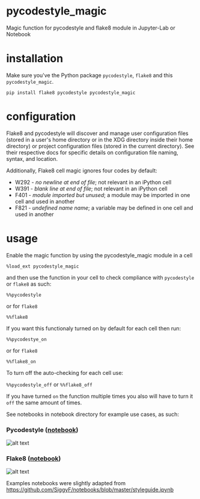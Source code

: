 # pycodestyle_magic
Magic function for pycodestyle and flake8 module in Jupyter-Lab or Notebook

# installation
Make sure you've the Python package `pycodestyle`, `flake8` and this `pycodestyle_magic`.

```
pip install flake8 pycodestyle pycodestyle_magic
```

# configuration

Flake8 and pycodestyle will discover and manage user configuration files
(stored in a user's home directory or in the XDG directory inside their home
directory) or project configuration files (stored in the current directory).
See their respective docs for specific details on configuration file naming,
syntax, and location.

Additionally, Flake8 cell magic ignores four codes by default:
  * W292 - *no newline at end of file*; not relevant in an iPython cell
  * W391 - *blank line at end of file*; not relevant in an iPython cell
  * F401 - *module imported but unused*; a module may be imported in one cell and used in another
  * F821 - *undefined name name*; a variable may be defined in one cell and used in another

# usage
Enable the magic function by using the pycodestyle_magic module in a cell

`%load_ext pycodestyle_magic`

and then use the function in your cell to check compliance with `pycodestyle` or `flake8` as such:

`%%pycodestyle`

or for `flake8`

`%%flake8`

If you want this functionaly turned on by default for each cell then run:

`%%pycodestye_on`

or for `flake8`

`%%flake8_on`

To turn off the auto-checking for each cell use:

`%%pycodestyle_off` or `%%flake8_off`

If you have turned `on` the function multiple times you also will have to turn it `off` the same amount of times.

See notebooks in notebook directory for example use cases, as such:
### Pycodestyle ([notebook](https://github.com/mattijn/pycodestyle_magic/blob/master/notebook/example%20pycodestyle_magic.ipynb))
![alt text](img/pycodestyle.PNG)

### Flake8 ([notebook](https://github.com/mattijn/pycodestyle_magic/blob/master/notebook/example%20flake8_magic.ipynb))
![alt text](img/flake8.PNG)

Examples notebooks were slightly adapted from
https://github.com/SiggyF/notebooks/blob/master/styleguide.ipynb
